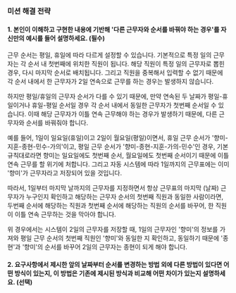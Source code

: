 ### 미션 해결 전략 
#### 1. 본인이 이해하고 구현한 내용에 기반해 '다른 근무자와 순서를 바꿔야 하는 경우'를 자신만의 예시를 들어 설명하세요. (필수)
근무 순서는 평일, 휴일에 따라 다르게 설정할 수 있습니다.
기본적으로 특정 일의 근무자는 각 순서 내 첫번째에 위치한 직원이 됩니다.
해당 직원이 특정 일의 근무자로 뽑힌 경우, 다시 마지막 순서로 배치됩니다. 
그리고 직원을 중복해서 입력할 수 없기 때문에 각 순서 내에서 한 근무자가 2일 연속으로 근무를 하는 경우는 발생하지 않습니다.

하지만 평일/휴일의 근무자 순서가 다를 수 있기 때문에, 만약 연속된 두 날짜가 평일-휴일이거나 휴일-평일 순서일 경우 각 순서 내에서 동일한 근무자가 첫번째 순서일 수 있습니다.
이때 해당 근무자가 이틀 연속 근무해야 하는 경우가 발생하기 때문에, 다른 근무자와 순서를 바꿔줘야 합니다.

예를 들어, 1일이 일요일(휴일)이고 2일이 월요일(평일)이면서, 휴일 근무 순서가 '향미-지훈-종현-민수-가의'이고, 평일 근무 순서가 '향미-종현-지훈-가의-민수'인 경우,
기본 규칙대로라면 향미는 일요일에도 첫번째 순서, 월요일에도 첫번째 순서이기 때문에 이틀 연속 근무를 할 위기에 처합니다.
그리고 자동 시스템에 따라 1일까지의 근무표에는 이미 '향미'가 근무자라고 저장되어 있을 것입니다.

따라서, 1일부터 마지막 날까지의 근무자를 지정하면서 항상 근무표의 마지막 (날짜) 근무자가 누구인지 확인하고 해당하는 근무자 순서의 첫번째 직원과 동일한 사람이라면,
두번째 순서에 해당하는 직원과 첫번째 순서에 해당하는 직원의 순서를 바꾸어, 한 직원이 이틀 연속 근무하는 것을 막아야 합니다.

위 경우에서는 시스템이 2일의 근무자를 저장할 때, 1일의 근무자인 '향미'의 정보를 가져와 평일 근무 순서의 첫번째 직원인 '향미'와 동일한 지 확인하고,
동일하기 때문에 '종현'과 '향미'의 순서를 바꾸어 2일의 근무자는 종현이 되게 해야 합니다.

#### 2. 요구사항에서 제시한 앞의 날짜부터 순서를 변경하는 방법 외에 다른 방법이 있다면 어떤 방식이 있는지, 이 방법은 기존에 제시된 방식과 비교해 어떤 차이가 있는지 설명하세요. (선택)
